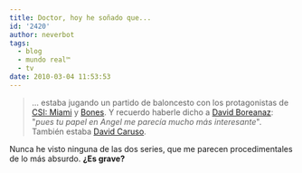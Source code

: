 ```yaml
---
title: Doctor, hoy he soñado que...
id: '2420'
author: neverbot
tags:
  - blog
  - mundo real™
  - tv
date: 2010-03-04 11:53:53
---
```


> ... estaba jugando un partido de baloncesto con los protagonistas de [CSI: Miami](http://www.tv.com/csi-miami/show/8460/summary.html) y [Bones](http://www.tv.com/bones/show/33332/summary.html). Y recuerdo haberle dicho a [David Boreanaz](http://www.imdb.com/name/nm0004770/): "_pues tu papel en Angel me parecía mucho más interesante_". También estaba [David Caruso](http://www.imdb.com/name/nm0000325/).

Nunca he visto ninguna de las dos series, que me parecen procedimentales de lo más absurdo. **¿Es grave?**